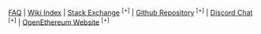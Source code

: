 [FAQ](/wiki/FAQ) | [Wiki Index](/wiki) | [Stack Exchange](https://ethereum.stackexchange.com/questions/tagged/openethereum?sort=votes&pageSize=50) <sup>[+]</sup> | [Github Repository](https://github.com/openethereum/openethereum) <sup>[+]</sup> | [Discord Chat](https://discord.io/openethereum) <sup>[+]</sup> | [OpenEthereum Website](https://openethereum.org) <sup>[+]</sup>
